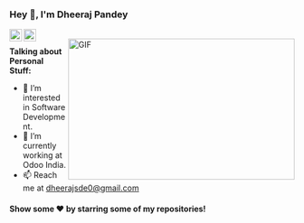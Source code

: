 ### Hey 👋, I'm Dheeraj Pandey


<a href="#">
  <img align="left" alt="Dheeraj's LinkdeIN" width="22px" src="https://cdn.jsdelivr.net/npm/simple-icons@v3/icons/linkedin.svg" />
</a>
<a href="#">
  <img align="left" alt="Dheeraj's Insta" width="22px" src="https://cdn.jsdelivr.net/npm/simple-icons@v3/icons/instagram.svg" />
</a>
<br/>
<img align="right" height="250" width="400" alt="GIF" src="https://miro.medium.com/max/1360/1*IRGHmiGsa16stedQvIaZfw.gif" />

**Talking about Personal Stuff:**

- 👀 I’m interested in Software Development.
- 🌱 I’m currently working at Odoo India.
- 📫 Reach me at dheerajsde0@gmail.com




#### Show some ❤️     by starring some of my repositories!


